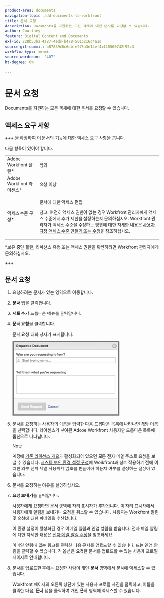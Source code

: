 ```yaml
---
product-area: documents
navigation-topic: add-documents-to-workfront
title: 문서 요청
description: Documents를 지원하는 모든 객체에 대한 문서를 요청할 수 있습니다.
author: Courtney
feature: Digital Content and Documents
exl-id: 228b53ba-4a87-4edd-b478-501b216c4a1d
source-git-commit: b87839d6c6dbfe978a3e14ef4b448560742f95c3
workflow-type: tm+mt
source-wordcount: '407'
ht-degree: 0%

---
```


# 문서 요청

Documents를 지원하는 모든 객체에 대한 문서를 요청할 수 있습니다.

## 액세스 요구 사항

+++ 을 확장하여 이 문서의 기능에 대한 액세스 요구 사항을 봅니다.


다음 항목이 있어야 합니다.

<table style="table-layout:auto"> 
 <col> 
 <col> 
 <tbody> 
  <tr> 
   <td role="rowheader">Adobe Workfront 플랜*</td> 
   <td> <p> 임의</p> </td> 
  </tr> 
  <tr> 
   <td role="rowheader">Adobe Workfront 라이센스*</td> 
   <td> <p>요청 이상</p> </td> 
  </tr> 
  <tr> 
   <td role="rowheader">액세스 수준 구성*</td> 
   <td> <p>문서에 대한 액세스 편집</p> <p>참고: 여전히 액세스 권한이 없는 경우 Workfront 관리자에게 액세스 수준에서 추가 제한을 설정하는지 문의하십시오. Workfront 관리자가 액세스 수준을 수정하는 방법에 대한 자세한 내용은 <a href="../../administration-and-setup/add-users/configure-and-grant-access/create-modify-access-levels.md" class="MCXref xref">사용자 지정 액세스 수준 만들기 또는 수정</a>을 참조하십시오.</p> </td> 
  </tr> 
 </tbody> 
</table>

&#42;보유 중인 플랜, 라이선스 유형 또는 액세스 권한을 확인하려면 Workfront 관리자에게 문의하십시오.

+++

## 문서 요청

1. 요청하려는 문서가 있는 영역으로 이동합니다.
1. **문서** 탭을 클릭합니다. 
1. **새로 추가** 드롭다운 메뉴를 클릭합니다.

1. **문서 요청**&#x200B;을 클릭합니다.

   문서 요청 대화 상자가 표시됩니다.

   ![document_request.png](assets/document-request-350x242.png)

1. 문서를 요청하는 사용자의 이름을 입력한 다음 드롭다운 목록에 나타나면 해당 이름을 선택합니다. 라이센스가 부여된 Adobe Workfront 사용자만 드롭다운 목록에 옵션으로 나타납니다.

   >[!NOTE]
   >
   >계정에 [기존 라이선스 개요](../../administration-and-setup/add-users/access-levels-and-object-permissions/wf-licenses.md)가 활성화되어 있으면 모든 전자 메일 주소로 요청을 보낼 수 있습니다. [시스템 보안 환경 설정 구성](../../administration-and-setup/manage-workfront/security/configure-security-preferences.md)에 Workfront과 상호 작용하기 전에 이러한 외부 전자 메일 사용자가 암호를 만들어야 하는지 여부를 결정하는 설정이 있습니다. 

1. 문서를 요청하는 이유를 설명하십시오.
1. **요청 보내기**&#x200B;를 클릭합니다.

   사용자에게 요청하면 문서 영역에 자리 표시자가 추가됩니다. 이 자리 표시자에서 사용자에게 알림을 보내거나 요청을 취소할 수 있습니다. 사용자는 Workfront 알림 및 요청에 대한 이메일을 수신합니다.

   이 환경 설정이 활성화된 경우 이메일 알림과 인앱 알림을 받습니다. 전자 메일 알림에 대한 자세한 내용은 [전자 메일 알림 수정](../../workfront-basics/using-notifications/activate-or-deactivate-your-own-event-notifications.md)을 참조하세요.

   이메일 알림에 있는 링크를 클릭한 다음 문서를 업로드할 수 있습니다. 또는 인앱 알림을 클릭할 수 있습니다. 각 옵션은 요청한 문서를 업로드할 수 있는 사용자 프로필 페이지로 안내합니다.

1. 문서를 업로드한 후에는 요청한 사람이 개인 **문서** 영역에서 문서에 액세스할 수 있습니다.

   Workfront 페이지의 오른쪽 상단에 있는 사용자 프로필 사진을 클릭하고, 이름을 클릭한 다음, **문서** 탭을 클릭하여 개인 **문서** 영역에 액세스할 수 있습니다.
